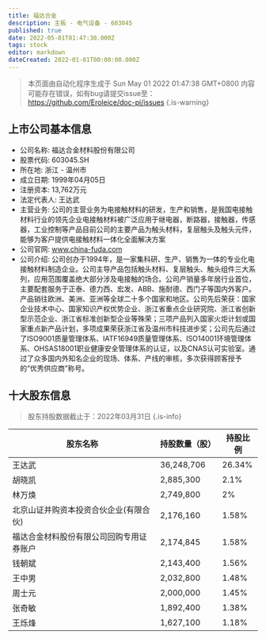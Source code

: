 ```yaml
---
title: 福达合金
description: 主板 - 电气设备 - 603045
published: true
date: 2022-05-01T01:47:38.000Z
tags: stock
editor: markdown
dateCreated: 2022-01-01T00:00:00.000Z
---
```


> 本页面由自动化程序生成于 Sun May 01 2022 01:47:38 GMT+0800
> 内容可能存在错误，如有bug请提交issue至：https://github.com/Eroleice/doc-pi/issues
{.is-warning}

## 上市公司基本信息
- 公司名称: 福达合金材料股份有限公司
- 股票代码: 603045.SH
- 所在地: 浙江 - 温州市
- 成立日期: 1999年04月05日
- 注册资本: 13,762万元
- 法定代表人: 王达武
- 主营业务: 公司的主营业务为电接触材料的研发，生产和销售，是我国电接触材料行业的领先企业电接触材料被广泛应用于继电器，断路器，接触器，传感器，工业控制等产品目前公司的主要产品为触头材料，复层触头及触头元件，能够为客户提供电接触材料一体化全面解决方案
- 公司官网: www.china-fuda.com
- 公司介绍: 公司创办于1994年，是一家集科研、生产、销售为一体的专业化电接触材料制造企业。公司主导产品包括触头材料、复层触头、触头组件三大系列，应用范围覆盖绝大部分涉及电接触的场合。公司产销量多年居行业首位，主要配套服务于正泰、德力西、宏发、ABB、施耐德、西门子等国内外客户。产品销往欧洲、美洲、亚洲等全球二十多个国家和地区。公司先后荣获：国家企业技术中心、国家知识产权优势企业、浙江省重点企业研究院、浙江省创新型示范企业、浙江省标准创新型企业等殊荣；三项产品列入国家火炬计划或国家重点新产品计划，多项成果荣获浙江省及温州市科技进步奖；公司先后通过了ISO9001质量管理体系、IATF16949质量管理体系、ISO14001环境管理体系、OHSAS18001职业健康安全管理体系的认证，以及CNAS认可实验室。通过了众多国内外知名企业的现场、体系、产线的审核，多次获得顾客授予的“优秀供应商”称号。


## 十大股东信息
> 股东持股数据截止于：2022年03月31日
{.is-info}

| 股东名称 | 持股数量（股） | 持股比例 |
| --- | --- | --- |
| 王达武 | 36,248,706 | 26.34% |
| 胡晓凯 | 2,885,300 | 2.1% |
| 林万焕 | 2,749,800 | 2% |
| 北京山证并购资本投资合伙企业(有限合伙) | 2,176,160 | 1.58% |
| 福达合金材料股份有限公司回购专用证券账户 | 2,174,845 | 1.58% |
| 钱朝斌 | 2,143,400 | 1.56% |
| 王中男 | 2,032,800 | 1.48% |
| 周士元 | 2,000,000 | 1.45% |
| 张奇敏 | 1,892,400 | 1.38% |
| 王烁烽 | 1,627,100 | 1.18% |




